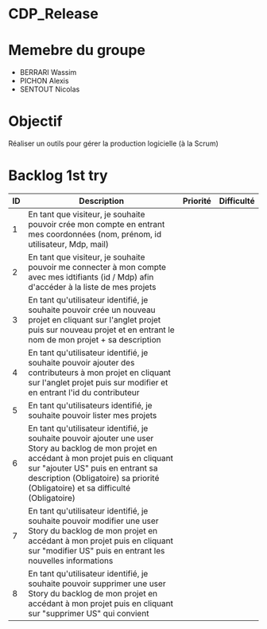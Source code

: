 # CDP_Release

# Memebre du groupe
- BERRARI Wassim
- PICHON Alexis
- SENTOUT Nicolas
# Objectif
Réaliser un outils pour gérer la production logicielle (à la Scrum)

# Backlog 1st try
| ID | Description                                                                                                                                                                                                                                                                                                                                                                                                                                                                             | Priorité | Difficulté |
|----|-----------------------------------------------------------------------------------------------------------------------------------------------------------------------------------------------------------------------------------------------------------------------------------------------------------------------------------------------------------------------------------------------------------------------------------------------------------------------------------------|----------|----------|
| 1 | En tant que visiteur, je souhaite pouvoir crée mon compte en entrant mes coordonnées (nom, prénom, id utilisateur, Mdp, mail) |  |
| 2 | En tant que visiteur, je souhaite pouvoir me connecter à mon compte avec mes idtifiants (id / Mdp) afin d'accéder à la liste de mes projets |  |
| 3 | En tant qu'utilisateur identifié, je souhaite pouvoir crée un nouveau projet en cliquant sur l'anglet projet puis sur nouveau projet et en entrant le nom de mon projet + sa description |  |
| 4 | En tant qu'utilisateur identifié, je souhaite pouvoir ajouter des contributeurs à mon projet en cliquant sur l'anglet projet puis sur modifier et en entrant l'id du contributeur |  |
| 5 | En tant qu'utilisateurs identifié, je souhaite pouvoir lister mes projets  |  |
| 6 | En tant qu'utilisateur identifié, je souhaite pouvoir ajouter une user Story au backlog de mon projet en accédant à mon projet puis en cliquant sur "ajouter US" puis en entrant sa description (Obligatoire) sa priorité (Obligatoire) et sa difficulté (Obligatoire)  |  |
| 7 | En tant qu'utilisateur identifié, je souhaite pouvoir modifier une user Story du backlog de mon projet en accédant à mon projet puis en cliquant sur "modifier US" puis en entrant les nouvelles informations | |
| 8 | En tant qu'utilisateur identifié, je souhaite pouvoir supprimer une user Story du backlog de mon projet en accédant à mon projet puis en cliquant sur "supprimer US" qui convient |  |